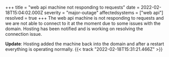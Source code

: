 +++
title = "web api machine not responding to requests"
date = 2022-02-18T15:04:02.000Z
severity = "major-outage"
affectedsystems = ["web api"]
resolved = true
+++
The web api machine is not responding to requests and we are not able to connect to it at the moment due to some issues with the domain. Hosting has been notified and is working on resolving the connection issue.

**Update**: Hosting added the machine back into the domain and after a restart everything is operating normally. {{< track "2022-02-18T15:31:21.466Z" >}}
